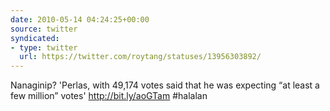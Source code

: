 ```yaml
---
date: 2010-05-14 04:24:25+00:00
source: twitter
syndicated:
- type: twitter
  url: https://twitter.com/roytang/statuses/13956303892/
---
```


Nanaginip? 'Perlas, with 49,174 votes said that he was expecting “at least a few million” votes' http://bit.ly/aoGTam #halalan